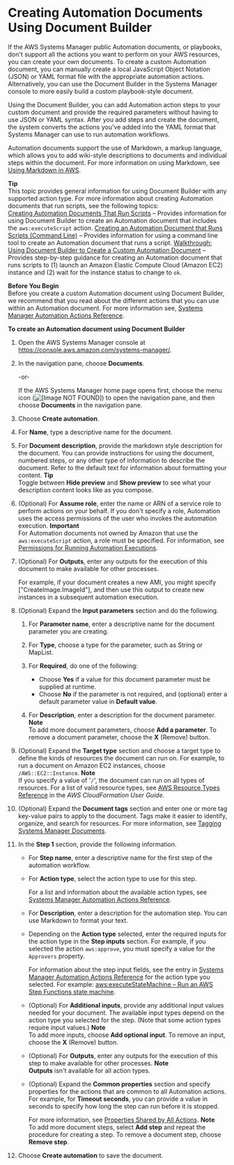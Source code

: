 # Creating Automation Documents Using Document Builder<a name="automation-document-builder"></a>

If the AWS Systems Manager public Automation documents, or playbooks, don't support all the actions you want to perform on your AWS resources, you can create your own documents\. To create a custom Automation document, you can manually create a local JavaScript Object Notation \(JSON\) or YAML format file with the appropriate automation actions\. Alternatively, you can use the Document Builder in the Systems Manager console to more easily build a custom playbook\-style document\.

Using the Document Builder, you can add Automation action steps to your custom document and provide the required parameters without having to use JSON or YAML syntax\. After you add steps and create the document, the system converts the actions you've added into the YAML format that Systems Manager can use to run automation workflows\.

Automation documents support the use of Markdown, a markup language, which allows you to add wiki\-style descriptions to documents and individual steps within the document\. For more information on using Markdown, see [Using Markdown in AWS](https://docs.aws.amazon.com/general/latest/gr/aws-markdown.html)\.

**Tip**  
This topic provides general information for using Document Builder with any supported action type\. For more information about creating Automation documents that run scripts, see the following topics:  
[Creating Automation Documents That Run Scripts](automation-document-script.md) – Provides information for using Document Builder to create an Automation document that includes the `aws:executeScript` action\.
[Creating an Automation Document that Runs Scripts \(Command Line\)](automation-document-script-commandline.md) – Provides information for using a command line tool to create an Automation document that runs a script\.
[ Walkthrough: Using Document Builder to Create a Custom Automation Document](automation-walk-document-builder.md) – Provides step\-by\-step guidance for creating an Automation document that runs scripts to \(1\) launch an Amazon Elastic Compute Cloud \(Amazon EC2\) instance and \(2\) wait for the instance status to change to `ok`\.

**Before You Begin**  
Before you create a custom Automation document using Document Builder, we recommend that you read about the different actions that you can use within an Automation document\. For more information see, [Systems Manager Automation Actions Reference](automation-actions.md)\.

**To create an Automation document using Document Builder**

1. Open the AWS Systems Manager console at [https://console\.aws\.amazon\.com/systems\-manager/](https://console.aws.amazon.com/systems-manager/)\.

1. In the navigation pane, choose **Documents**\.

   \-or\-

   If the AWS Systems Manager home page opens first, choose the menu icon \(![\[Image NOT FOUND\]](http://docs.aws.amazon.com/systems-manager/latest/userguide/images/menu-icon-small.png)\) to open the navigation pane, and then choose **Documents** in the navigation pane\.

1. Choose **Create automation**\.

1. For **Name**, type a descriptive name for the document\.

1. For **Document description**, provide the markdown style description for the document\. You can provide instructions for using the document, numbered steps, or any other type of information to describe the document\. Refer to the default text for information about formatting your content\.
**Tip**  
Toggle between **Hide preview** and **Show preview** to see what your description content looks like as you compose\.

1. \(Optional\) For **Assume role**, enter the name or ARN of a service role to perform actions on your behalf\. If you don't specify a role, Automation uses the access permissions of the user who invokes the automation execution\.
**Important**  
For Automation documents not owned by Amazon that use the `aws:executeScript` action, a role must be specified\. For information, see [Permissions for Running Automation Executions](automation-document-script.md#execution-permissions)\.

1. \(Optional\) For **Outputs**, enter any outputs for the execution of this document to make available for other processes\. 

   For example, if your document creates a new AMI, you might specify \["CreateImage\.ImageId"\], and then use this output to create new instances in a subsequent automation execution\.

1. \(Optional\) Expand the **Input parameters** section and do the following\.

   1. For **Parameter name**, enter a descriptive name for the document parameter you are creating\.

   1. For **Type**, choose a type for the parameter, such as String or MapList\.

   1. For **Required**, do one of the following: 
      + Choose **Yes** if a value for this document parameter must be supplied at runtime\.
      + Choose **No** if the parameter is not required, and \(optional\) enter a default parameter value in **Default value**\.

   1. For **Description**, enter a description for the document parameter\.
**Note**  
To add more document parameters, choose **Add a parameter**\. To remove a document parameter, choose the **X** \(Remove\) button\.

1. \(Optional\) Expand the **Target type** section and choose a target type to define the kinds of resources the document can run on\. For example, to run a document on Amazon EC2 instances, choose `/AWS::EC2::Instance`\.
**Note**  
If you specify a value of '`/`', the document can run on all types of resources\. For a list of valid resource types, see [AWS Resource Types Reference](https://docs.aws.amazon.com/AWSCloudFormation/latest/UserGuide/aws-template-resource-type-ref.html) in the *AWS CloudFormation User Guide*\.

1. \(Optional\) Expand the **Document tags** section and enter one or more tag key\-value pairs to apply to the document\. Tags make it easier to identify, organize, and search for resources\. For more information, see [Tagging Systems Manager Documents](sysman-ssm-docs-tagging.md)\.

1. In the **Step 1** section, provide the following information\.
   + For **Step name**, enter a descriptive name for the first step of the automation workflow\.
   + For **Action type**, select the action type to use for this step\.

     For a list and information about the available action types, see [Systems Manager Automation Actions Reference](automation-actions.md)\.
   + For **Description**, enter a description for the automation step\. You can use Markdown to format your text\.
   + Depending on the **Action type** selected, enter the required inputs for the action type in the **Step inputs** section\. For example, if you selected the action `aws:approve`, you must specify a value for the `Approvers` property\.

     For information about the step input fields, see the entry in [Systems Manager Automation Actions Reference](automation-actions.md) for the action type you selected\. For example: [aws:executeStateMachine – Run an AWS Step Functions state machine](automation-actions.md#automation-action-executeStateMachine)\.
   + \(Optional\) For **Additional inputs**, provide any additional input values needed for your document\. The available input types depend on the action type you selected for the step\. \(Note that some action types require input values\.\)
**Note**  
To add more inputs, choose **Add optional input**\. To remove an input, choose the **X** \(Remove\) button\.
   + \(Optional\) For **Outputs**, enter any outputs for the execution of this step to make available for other processes\.
**Note**  
**Outputs** isn't available for all action types\.
   + \(Optional\) Expand the **Common properties** section and specify properties for the actions that are common to all Automation actions\. For example, for **Timeout seconds**, you can provide a value in seconds to specify how long the step can run before it is stopped\.

     For more information, see [Properties Shared by All Actions](automation-actions.md#automation-common)\.
**Note**  
To add more document steps, select **Add step** and repeat the procedure for creating a step\. To remove a document step, choose **Remove step**\.

1. Choose **Create automation** to save the document\.